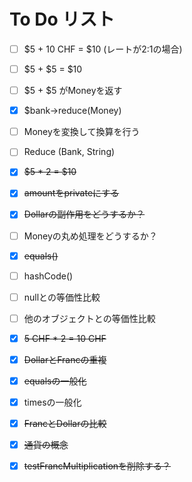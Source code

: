 # To Do リスト

- [ ] $5 + 10 CHF = $10 (レートが2:1の場合)
- [ ] $5 + $5 = $10
- [ ] $5 + $5 がMoneyを返す
- [x] $bank->reduce(Money)
- [ ] Moneyを変換して換算を行う
- [ ] Reduce (Bank, String)
- [x] ~~$5 * 2 = $10~~
- [x] ~~amountをprivateにする~~
- [x] ~~Dollarの副作用をどうするか？~~
- [ ] Moneyの丸め処理をどうするか？
- [x] ~~equals()~~
- [ ] hashCode()
- [ ] nullとの等価性比較
- [ ] 他のオブジェクトとの等価性比較
- [x] ~~5 CHF * 2 = 10 CHF~~
- [x] ~~DollarとFrancの重複~~
- [x] ~~equalsの一般化~~
- [x] timesの一般化
- [x] ~~FrancとDollarの比較~~
- [x] ~~通貨の概念~~
- [x] ~~testFrancMultiplicationを削除する？~~

